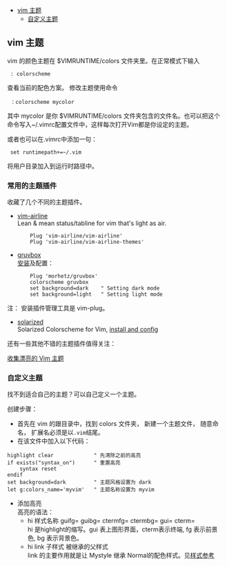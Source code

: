 
- [vim 主题](./theme.md#theme)    
    - [自定义主题](./theme.md#definetheme)         


## <a id="theme">vim 主题</a>
vim 的颜色主题在 $VIMRUNTIME/colors 文件夹里。在正常模式下输入

     : colorscheme
查看当前的配色方案。
修改主题使用命令

     ：colorscheme mycolor
其中 mycolor 是你 $VIMRUNTIME/colors 文件夹包含的文件名。也可以把这个命令写入~/.vimrc配置文件中，这样每次打开Vim都是你设定的主题。

或者也可以在.vimrc中添加一句：

     set runtimepath+=~/.vim
将用户目录加入到运行时路径中。

### <a id="commontheme">常用的主题插件</a>
收藏了几个不同的主题插件。

* [vim-airline](https://github.com/vim-airline/vim-airline)    
Lean & mean status/tabline for vim that's light as air.

          Plug 'vim-airline/vim-airline'
          Plug 'vim-airline/vim-airline-themes'

* [gruvbox](https://github.com/morhetz/gruvbox)     
[安装](https://github.com/morhetz/gruvbox/wiki/Installation)及配置：    

          Plug 'morhetz/gruvbox'
          colorscheme gruvbox
          set background=dark    " Setting dark mode
          set background=light   " Setting light mode

注： 安装插件管理工具是 vim-plug。

* [solarized](https://github.com/altercation/solarized/tree/master/vim-colors-solarized)    
Solarized Colorscheme for Vim, [install and config](https://github.com/TourDJ/tangvim/blob/master/theme/solarized-snippe.vim)    

还有一些其他不错的主题插件值得关注：

  [收集漂亮的 Vim 主题](https://zhuanlan.zhihu.com/p/34699085)     

### <a id="definetheme">自定义主题</a>
找不到适合自己的主题？可以自己定义一个主题。

创建步骤：     
* 首先在 vim 的跟目录中，找到 colors 文件夹， 新建一个主题文件， 随意命名， 扩展名必须是以`.vim`结尾。
* 在该文件中加入以下代码：
```vimscript
highlight clear             " 先清除之前的高亮
if exists("syntax_on")      " 重置高亮
	syntax reset
endif
set background=dark         " 主题风格设置为 dark
let g:colors_name='myvim'   " 主题名称设置为 myvim
```
* 添加高亮    
高亮的语法：      
    * hi 样式名称 guifg= guibg= ctermfg= ctermbg= gui= cterm=      
hi 是highlight的缩写。gui 表上图形界面，cterm表示终端, fg 表示前景色, bg 表示背景色。
    * hi link 子样式 被继承的父样式      
link 的主要作用就是让 Mystyle 继承 Normal的配色样式。见[样式参考](https://github.com/antlypls/vim-colors-codeschool/blob/master/colors/codeschool.vim)



